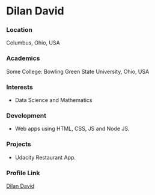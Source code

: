 # Dilan David

### Location

Columbus, Ohio, USA

### Academics

Some College: Bowling Green State University, Ohio, USA

### Interests

- Data Science and Mathematics

### Development

- Web apps using HTML, CSS, JS and Node JS.

### Projects

- Udacity Restaurant App.

### Profile Link

[Dilan David](https://github.com/misterdabu)
